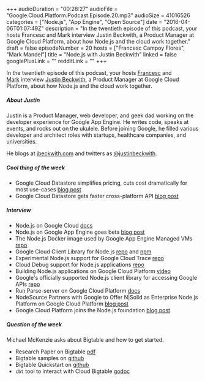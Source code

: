 +++
audioDuration = "00:28:27"
audioFile = "Google.Cloud.Platform.Podcast.Episode.20.mp3"
audioSize = 41016526
categories = ["Node.js", "App Engine", "Open Source"]
date = "2016-04-06T01:07:49Z"
description = "In the twentieth episode of this podcast, your hosts Francesc and Mark interview Justin Beckwith, a Product Manager at Google Cloud Platform, about how Node.js and the cloud work together."
draft = false
episodeNumber = 20
hosts = ["Francesc Campoy Flores", "Mark Mandel"]
title = "Node.js with Justin Beckwith"
linked = false
googlePlusLink = ""
redditLink = ""
+++

In the twentieth episode of this podcast, your hosts
[Francesc](http://twitter.com/francesc) and
[Mark](http://twitter.com/neurotic) interview
[Justin Beckwith](https://twitter.com/justinbeckwith),
a Product Manager at Google Cloud Platform, about how Node.js
and the cloud work together.
<!--more-->

##### About Justin

Justin is a Product Manager, web developer, and geek dad working on the
developer experience for Google App Engine. He writes code, speaks at
events, and rocks out on the ukulele. Before joining Google, he filled
various developer and architect roles with startups, healthcare companies,
and universities.

He blogs at [jbeckwith.com](http://jbeckwith.com) and twitters as
[@justinbeckwith](https://twitter.com/justinbeckwith).

##### Cool thing of the week

- Google Cloud Datastore simplifies pricing, cuts cost dramatically for most use-cases [blog post](https://cloudplatform.googleblog.com/2016/03/Google-Cloud-Datastore-simplifies-pricing-cuts-cost-dramatically-for-most-use-cases.html)
- Google Cloud Datastore gets faster cross-platform API [blog post](https://cloudplatform.googleblog.com/2016/04/Google-Cloud-Datastore-gets-faster-cross-platform-API.html)

##### Interview

- Node.js on Google Cloud [docs](https://cloud.google.com/nodejs/)
- Node.js on Google App Engine goes beta [blog post](https://cloudplatform.googleblog.com/2016/03/Node.js-on-Google-App-Engine-goes-beta.html)
- The Node.js Docker image used by Google App Engine Managed VMs [repo](https://github.com/GoogleCloudPlatform/nodejs-docker)
- Google Cloud Client Library for Node.js [repo](https://github.com/GoogleCloudPlatform/gcloud-node) and [npm](https://www.npmjs.com/package/gcloud)
- Experimental Node.js support for Google Cloud Trace [repo](https://github.com/GoogleCloudPlatform/cloud-trace-nodejs)
- Cloud Debug support for Node.js applications [repo](https://github.com/GoogleCloudPlatform/cloud-debug-nodejs)
- Building Node.js applications on Google Cloud Platform [video](https://www.youtube.com/watch?v=jsznS0QxtYI)
- Google's officially supported Node.js client library for accessing Google APIs [repo](https://github.com/google/google-api-nodejs-client)
- Run Parse-server on Google Cloud Platform [docs](https://cloud.google.com/nodejs/resources/frameworks/parse-server)
- NodeSource Partners with Google to Offer N|Solid as Enterprise Node.js Platform on Google Cloud Platform [blog post](https://nodesource.com/blog/nodesource-partners-with-google/)
- Google Cloud Platform joins the Node.js foundation [blog post](https://nodejs.org/en/blog/announcements/welcome-google/)

##### Question of the week

Michael McKenzie asks about Bigtable and how to get started.

- Research Paper on Bigtable [pdf](http://static.googleusercontent.com/media/research.google.com/en//archive/bigtable-osdi06.pdf)
- Bigtable samples on [github](https://github.com/GoogleCloudPlatform/cloud-bigtable-examples)
- Bigtable Quickstart on [github](https://github.com/GoogleCloudPlatform/cloud-bigtable-examples/tree/master/quickstart)
- `cbt` tool to interact with Cloud Bigtable [godoc](https://godoc.org/google.golang.org/cloud/bigtable/cmd/cbt)
